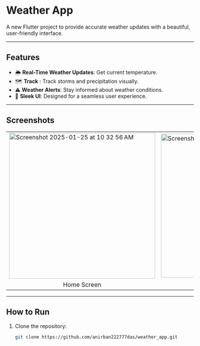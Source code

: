 # **Weather App**

A new Flutter project to provide accurate weather updates with a beautiful, user-friendly interface.

---

## **Features**
- 🌦️ **Real-Time Weather Updates**: Get current temperature.  
- 🗺️ **Track** : Track storms and precipitation visually.  
- ⚠️ **Weather Alerts**: Stay informed about weather conditions.  
- 🎨 **Sleek UI**: Designed for a seamless user experience.  

---

## **Screenshots**
<table>
  <tr>
    <td><img width="392" alt="Screenshot 2025-01-25 at 10 32 56 AM" src="https://github.com/user-attachments/assets/c2ac6990-5f50-405a-bbe0-ecc08d2b3495" /></td>
    <td><img width="386" alt="Screenshot 2025-01-25 at 10 34 48 AM" src="https://github.com/user-attachments/assets/f0090e51-c0c6-4015-b20e-ed7d236f3f85" /></td>
  </tr>
  <tr>
    <td align="center">Home Screen</td>
    <td align="center">Forecast Screen</td>
  </tr>
</table>

---

## **How to Run**
1. Clone the repository:
   ```bash
   git clone https://github.com/anirban222777das/weather_app.git
